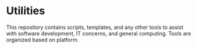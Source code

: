 # Utilities

This repository contains scripts, templates, and any other tools to assist with software development, IT concerns, and general computing. Tools are organized based on platform.
